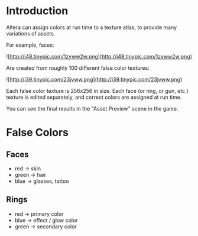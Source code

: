 # Introduction #

Altera can assign colors at run time to a texture atlas, to provide many variations of assets.

For example, faces:

![http://i48.tinypic.com/1zyww2w.png](http://i48.tinypic.com/1zyww2w.png)

Are created from roughly 100 different false color textures:

![http://i39.tinypic.com/23jvww.png](http://i39.tinypic.com/23jvww.png)

Each false color texture is 256x256 in size. Each face (or ring, or gun, etc.) texture is edited separately, and correct colors are assigned at run time.

You can see the final results in the "Asset Preview" scene in the game.

# False Colors #

## Faces ##

  * red -> skin
  * green -> hair
  * blue -> glasses, tattoo

## Rings ##

  * red -> primary color
  * blue -> effect / glow color
  * green -> secondary color